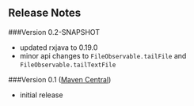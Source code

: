 Release Notes
---------------
###Version 0.2-SNAPSHOT
* updated rxjava to 0.19.0
* minor api changes to ```FileObservable.tailFile``` and ```FileObservable.tailTextFile```

###Version 0.1 ([Maven Central](http://search.maven.org/#artifactdetails%7Ccom.github.davidmoten%7Crxjava-file%7C0.1%7Cjar))
* initial release

